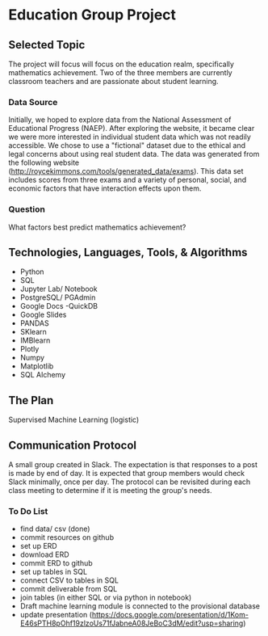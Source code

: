 # Education Group Project


## Selected Topic
The project will focus will focus on the education realm, specifically mathematics achievement. Two of the three members are currently classroom teachers and are passionate about student learning. 

### Data Source 
Initially, we hoped to explore data from the National Assessment of Educational Progress (NAEP). After exploring the website, it became clear we were more interested in individual student data which was not readily accessible. We chose to use a "fictional" dataset due to the ethical and legal concerns about using real student data. The data was generated from the following website (http://roycekimmons.com/tools/generated_data/exams). This data set includes scores from three exams and a variety of personal, social, and economic factors that have interaction effects upon them.

### Question
What factors best predict mathematics achievement?

## Technologies, Languages, Tools, & Algorithms
* Python 
* SQL
* Jupyter Lab/ Notebook
* PostgreSQL/ PGAdmin
* Google Docs -QuickDB
* Google Slides
* PANDAS
* SKlearn
* IMBlearn
* Plotly
* Numpy
* Matplotlib
* SQL Alchemy


## The Plan
Supervised Machine Learning (logistic)

## Communication Protocol
A small group created in Slack. The expectation is that responses to a post is made by end of day. It is expected that group members would check Slack minimally, once per day. The protocol can be revisited during each class meeting to determine if it is meeting the group's needs.

### To Do List
* find data/ csv (done)
* commit resources on github
* set up ERD
* download ERD
* commit ERD to github
* set up tables in SQL
* connect CSV to tables in SQL
* commit deliverable from SQL
* join tables (in either SQL or via python in notebook)
* Draft machine learning module is connected to the provisional database
* update presentation (https://docs.google.com/presentation/d/1Kom-E46sPTH8pOhf19zlzoUs71fJabneA08JeBoC3dM/edit?usp=sharing)


